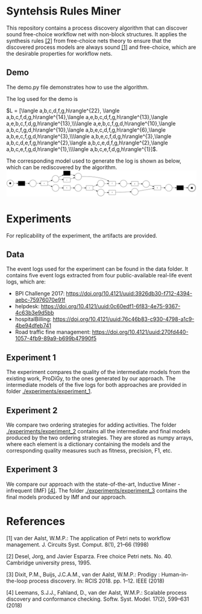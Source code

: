 # Syntehsis Rules Miner
This repository contains a process discovery algorithm that can discover sound free-choice workflow net with non-block structures.
It applies the synthesis rules [[2]](#2) from free-choice nets theory to ensure that the discovered process models are always sound [[1]](#1) and free-choice, which are the desirable properties for workflow nets.

## Demo
The demo.py file demonstrates how to use the algorithm.

The log used for the demo is 

$L = [\langle a,b,c,d,f,g,h\rangle^{22}, \langle a,b,c,f,d,g,h\rangle^{14},\langle a,e,b,c,d,f,g,h\rangle^{13},\langle a,e,b,c,f,d,g,h\rangle^{13},\\\langle a,e,b,c,f,g,d,h\rangle^{10},\langle a,b,c,f,g,d,h\rangle^{10},\langle a,b,e,c,d,f,g,h\rangle^{6},\langle a,b,e,c,f,g,d,h\rangle^{3},\\\langle a,b,e,c,f,d,g,h\rangle^{3},\langle a,b,c,d,e,f,g,h\rangle^{2},\langle a,b,c,e,d,f,g,h\rangle^{2},\langle a,b,c,e,f,g,d,h\rangle^{1},\\\langle a,b,c,e,f,d,g,h\rangle^{1}]$.

The corresponding model used to generate the log is shown as below, which can be rediscovered by the algorithm.
![demo](demo.png)

# Experiments
For replicability of the experiment, the artifacts are provided.
## Data
The event logs used for the experiment can be found in the data folder.
It contains five event logs extracted from four public-available real-life event logs, which are:

- BPI Challenge 2017: https://doi.org/10.4121/uuid:3926db30-f712-4394-aebc-75976070e91f
- helpdesk: https://doi.org/10.4121/uuid:0c60edf1-6f83-4e75-9367-4c63b3e9d5bb
- hospitalBilling: https://doi.org/10.4121/uuid:76c46b83-c930-4798-a1c9-4be94dfeb741
- Road traffic fine  management: https://doi.org/10.4121/uuid:270fd440-1057-4fb9-89a9-b699b47990f5

## Experiment 1
The experiment compares the quality of the intermediate models from the existing work, ProDiGy, to the ones generated by our approach.
The intermediate models of the five logs for both approaches are provided in folder [./experiments/experiment_1]().

## Experiment 2
We compare two ordering strategies for adding activities. 
The folder [./experiments/experiment_2]() contains all the intermediate and final models produced by the two ordering strategies.
They are stored as numpy arrays, where each element is a dictionary containing the models and the corresponding quality measures such as fitness, precision, F1, etc.  

## Experiment 3
We compare our approach with the state-of-the-art, Inductive Miner - infrequent (IMF) [[4]](#4). 
The folder [./experiments/experiment_3]() contains the final models produced by IMf and our approach.

# References

<a id="1">[1]</a>
van der Aalst, W.M.P.: The application of Petri nets to workflow management. J.
Circuits Syst. Comput. 8(1), 21–66 (1998)

<a id="2">[2]</a>
Desel, Jorg, and Javier Esparza. Free choice Petri nets. No. 40. Cambridge university press, 1995.

<a id="3">[3]</a>
Dixit, P.M., Buijs, J.C.A.M., van der Aalst, W.M.P.: Prodigy : Human-in-the-loop
process discovery. In: RCIS 2018. pp. 1–12. IEEE (2018)

<a id="4">[4]</a>
Leemans, S.J.J., Fahland, D., van der Aalst, W.M.P.: Scalable process discovery
and conformance checking. Softw. Syst. Model. 17(2), 599–631 (2018)